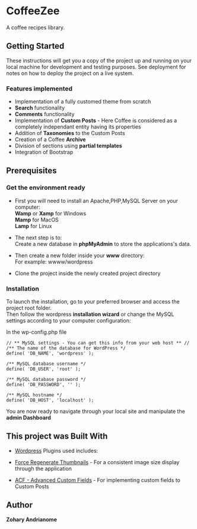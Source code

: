 # CoffeeZee

A coffee recipes library.

## Getting Started

These instructions will get you a copy of the project up and running on your local machine for development and testing purposes. See deployment for notes on how to deploy the project on a live system.

### Features implemented 
* Implementation of a fully customed theme from scratch
* **Search** functionality
* **Comments** functionality
* Implementation of **Custom Posts** - Here Coffee is considered as a completely independant entity having its properties
* Addition of **Taxonomies** to the Custom Posts
* Creation of a Coffee **Archive**
* Division of sections using **partial templates**
* Integration of Bootstrap

## Prerequisites

### Get the environment ready
* First you will need to install an Apache,PHP,MySQL Server on your computer:</br>
  **Wamp** or **Xamp** for Windows </br>
  **Mamp** for MacOS </br>
  **Lamp** for Linux

* The next step is to: </br> Create a new database in **phpMyAdmin** to store the applications's data.
* Then create a new folder inside your **www** directory:</br>
  For example: wwww/wordpress
* Clone the project inside the newly created project directory  

### Installation
To launch the installation, go to your preferred browser and access the project root folder. </br>
Then follow the wordpress **installation wizard** or change the MySQL settings according to your computer configuration:

In the wp-config.php file
```
// ** MySQL settings - You can get this info from your web host ** //
/** The name of the database for WordPress */
define( 'DB_NAME', 'wordpress' );

/** MySQL database username */
define( 'DB_USER', 'root' );

/** MySQL database password */
define( 'DB_PASSWORD', '' );

/** MySQL hostname */
define( 'DB_HOST', 'localhost' );
```

You are now ready to navigate through your local site and manipulate the **admin Dashboard**

## This project was Built With

* [Wordpress](https://wordpress.com/)
Plugins used includes: 

* [Force Regenerate Thumbnails](https://wordpress.org/plugins/regenerate-thumbnails/) - For a consistent image size display through the application
* [ACF - Advanced Custom Fields](https://wordpress.org/plugins/advanced-custom-fields/) - For implementing custom fields to Custom Posts 

## Author

**Zohary Andrianome**
